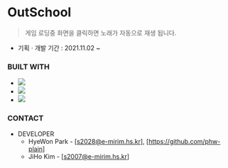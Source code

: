 # OutSchool

> 게임 로딩중 화면을 클릭하면 노래가 자동으로 재생 됩니다.

* 기획 · 개발 기간 : 2021.11.02 ~ 

### BUILT WITH

* <img src="https://img.shields.io/badge/HTML5-E34F26?style=flat-square&logo=HTML5&logoColor=white"/></a>
* <img src="https://img.shields.io/badge/CSS3-1572B6?style=flat-square&logo=CSS3&logoColor=white"/></a>
* <img src="https://img.shields.io/badge/JavaScript-F7DF1E?style=flat-square&logo=JavaScript&logoColor=white"/></a>


### CONTACT

* DEVELOPER
  * HyeWon Park - [s2028@e-mirim.hs.kr], [https://github.com/phw-plain]
  * JiHo Kim - [s2007@e-mirim.hs.kr]
